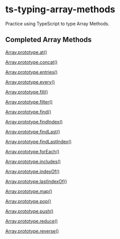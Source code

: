 # ts-typing-array-methods

Practice using TypeScript to type Array Methods.

## Completed Array Methods

[Array.prototype.at()](./src/at.ts)

[Array.prototype.concat()](./src/concat.ts)

<!-- [Array.prototype.copyWithin()](./src/copyWithin.ts) -->

[Array.prototype.entries()](./src/entires.ts)

[Array.prototype.every()](./src/every.ts)

[Array.prototype.fill()](./src/fill.ts)

[Array.prototype.filter()](./src/filter.ts)

[Array.prototype.find()](./src/find.ts)

[Array.prototype.findIndex()](./src/findIndex.ts)

[Array.prototype.findLast()](./src/findLast.ts)

[Array.prototype.findLastIndex()](./src/findLastIndex.ts)

<!-- [Array.prototype.flat()](./src/flat.ts) -->

<!-- [Array.prototype.flatMap()](./src/flatMap.ts) -->

[Array.prototype.forEach()](./src/forEach.ts)

[Array.prototype.includes()](./src/includes.ts)

[Array.prototype.indexOf()](./src/indexOf.ts)

<!-- [Array.prototype.join()](./src/join.ts) -->

<!-- [Array.prototype.keys()](./src/keys.ts) -->

[Array.prototype.lastIndexOf()](./src/lastIndexOf.ts)

[Array.prototype.map()](./src/map.ts)

[Array.prototype.pop()](./src/pop.ts)

[Array.prototype.push()](./src/push.ts)

[Array.prototype.reduce()](./src/reduce.ts)

<!-- [Array.prototype.reduceRight()](./src/reduceRight.ts) -->

[Array.prototype.reverse()](./src/reverse.ts)

<!-- [Array.prototype.shift()](./src/shift.ts) -->

<!-- [Array.prototype.slice()](./src/slice.ts) -->

<!-- [Array.prototype.some()](./src/some.ts) -->

<!-- [Array.prototype.sort()](./src/sort.ts) -->

<!-- [Array.prototype.splice()](./src/splice.ts) -->

<!-- [Array.prototype.toLocaleString()](./src/toLocaleString.ts) -->

<!-- [Array.prototype.toReversed()](./src/toReversed.ts) -->

<!-- [Array.prototype.toSorted()](./src/toSorted.ts) -->

<!-- [Array.prototype.toSpliced()](./src/toSpliced.ts) -->

<!-- [Array.prototype.toString()](./src/toString.ts) -->

<!-- [Array.prototype.unshift()](./src/unshift.ts) -->

<!-- [Array.prototype.values()](./src/values.ts) -->

<!-- [Array.prototype.with()](./src/with.ts) -->
